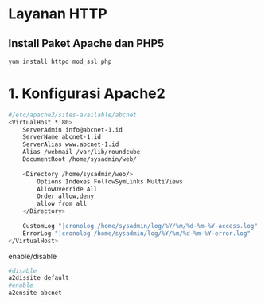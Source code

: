 # Layanan HTTP
## Install Paket Apache dan PHP5
```sh
yum install httpd mod_ssl php
```
# 1. Konfigurasi Apache2
```sh file
#/etc/apache2/sites-available/abcnet
<VirtualHost *:80>
    ServerAdmin info@abcnet-1.id
    ServerName abcnet-1.id
    ServerAlias www.abcnet-1.id
    Alias /webmail /var/lib/roundcube
    DocumentRoot /home/sysadmin/web/
    
    <Directory /home/sysadmin/web/>
        Options Indexes FollowSymLinks MultiViews
        AllowOverride All
        Order allow,deny
        allow from all
    </Directory>
    
    CustomLog "|cronolog /home/sysadmin/log/%Y/%m/%d-%m-%Y-access.log" combined
    ErrorLog "|cronolog /home/sysadmin/log/%Y/%m/%d-%m-%Y-error.log"
</VirtualHost>
```
enable/disable
```sh
#disable
a2dissite default
#enable
a2ensite abcnet
```


